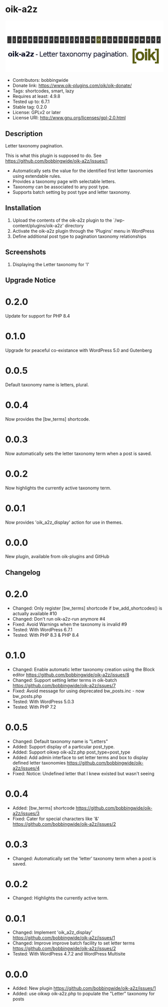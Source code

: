 # oik-a2z 
![banner](assets/oik-a2z-banner-772x250.jpg)
* Contributors: bobbingwide
* Donate link: https://www.oik-plugins.com/oik/oik-donate/
* Tags: shortcodes, smart, lazy
* Requires at least: 4.9.8
* Tested up to: 6.7.1
* Stable tag: 0.2.0
* License: GPLv2 or later
* License URI: http://www.gnu.org/licenses/gpl-2.0.html

## Description 

Letter taxonomy pagination.

This is what this plugin is supposed to do.
See https://github.com/bobbingwide/oik-a2z/issues/1

- Automatically sets the value for the identified first letter taxonomies using extendable rules.
- Provides a taxonomy page with selectable letters.
- Taxonomy can be associated to any post type.
- Supports batch setting by post type and letter taxonomy.


## Installation 
1. Upload the contents of the oik-a2z plugin to the `/wp-content/plugins/oik-a2z' directory
1. Activate the oik-a2z plugin through the 'Plugins' menu in WordPress
1. Define additional post type to pagination taxonomy relationships

## Screenshots 
1. Displaying the Letter taxonomy for 'l'

## Upgrade Notice 
# 0.2.0 
Update for support for PHP 8.4

# 0.1.0 
Upgrade for peaceful co-existance with WordPress 5.0 and Gutenberg

# 0.0.5 
Default taxonomy name is letters, plural.

# 0.0.4 
Now provides the [bw_terms] shortcode.

# 0.0.3 
Now automatically sets the letter taxonomy term when a post is saved.

# 0.0.2 
Now highlights the currently active taxonomy term.

# 0.0.1 
Now provides 'oik_a2z_display' action for use in themes.

# 0.0.0 
New plugin, available from oik-plugins and GitHub

## Changelog 
# 0.2.0 
* Changed: Only register [bw_terms] shortcode if bw_add_shortcodes() is actually available #10
* Changed: Don't run oik-a2z-run anymore #4
* Fixed: Avoid Warnings when the taxonomy is invalid #9
* Tested: With WordPress 6.7.1
* Tested: With PHP 8.3 & PHP 8.4

# 0.1.0 
* Changed: Enable automatic letter taxonomy creation using the Block editor https://github.com/bobbingwide/oik-a2z/issues/8
* Changed: Support setting letter terms in oik-batch https://github.com/bobbingwide/oik-a2z/issues/7
* Fixed: Avoid message for using deprecated bw_posts.inc - now bw_posts.php
* Tested: With WordPress 5.0.3
* Tested: With PHP 7.2

# 0.0.5
* Changed: Default taxonomy name is "Letters"
* Added: Support display of a particular post_type.
* Added: Support oikwp oik-a2z.php post_type=post_type
* Added: Add admin interface to set letter terms and box to display defined letter taxonomies https://github.com/bobbingwide/oik-a2z/issues/4
* Fixed: Notice: Undefined letter that I knew existed but wasn't seeing

# 0.0.4 
* Added: [bw_terms] shortcode https://github.com/bobbingwide/oik-a2z/issues/3
* Fixed: Cater for special characters like '&' https://github.com/bobbingwide/oik-a2z/issues/2

# 0.0.3 
* Changed: Automatically set the 'letter' taxonomy term when a post is saved.

# 0.0.2 
* Changed: Highlights the currently active term.

# 0.0.1 
* Changed: Implement 'oik_a2z_display' https://github.com/bobbingwide/oik-a2z/issues/1
* Changed: Improve improve batch facility to set letter terms https://github.com/bobbingwide/oik-a2z/issues/2
* Tested: With WordPress 4.7.2 and WordPress Multisite

# 0.0.0 
* Added: New plugin https://github.com/bobbingwide/oik-a2z/issues/1
* Added: use oikwp oik-a2z.php to populate the "Letter" taxonomy for posts
